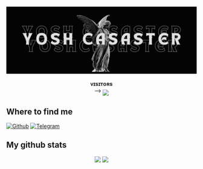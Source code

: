 
[![Header](https://github.com/YoshCasaster/YoshCasaster/blob/main/yoshc.jpg "Header")](https://martinheinz.dev/)
<p align="center">
    <b>ᴠɪsɪᴛᴏʀs</b><br>
 -->    <img align="middle" src="https://profile-counter.glitch.me/YoshCasaster/count.svg" />
</p>

## Where to find me

[![Github](https://img.shields.io/badge/-Github-181717?style=for-the-badge&logo=Github&logoColor=white)](https://github.com/YoshCasaster)
[![Telegram](https://img.shields.io/badge/Telegram-2CA5E0?style=for-the-badge&logo=telegram&logoColor=white)](https://t.me/YosepWD)


## My github stats 
<p align="center">
    <img
        width="52%"
        src="https://github-readme-stats.vercel.app/api?username=YoshCasaster&count_private=true&include_all_commits=true&show_icons=true&theme=tokyonight&custom_title=GitHub+Stats"
    />
    <img
        width="49%"
        src="https://github-readme-streak-stats.herokuapp.com?user=Guru322&theme=tokyonight"
    />
</p>

<h3>
